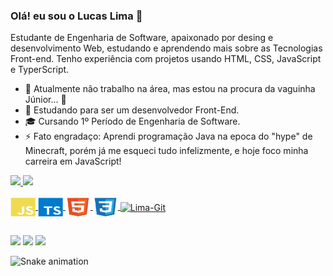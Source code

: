 ### Olá! eu sou o Lucas Lima 👋

Estudante de Engenharia de Software, apaixonado por desing e desenvolvimento Web, estudando e aprendendo mais sobre as Tecnologias Front-end. Tenho experiência com projetos usando HTML, CSS, JavaScript e TyperScript.

- 🔭 Atualmente não trabalho na área, mas estou na procura da vaguinha Júnior... 👀
- 🌱 Estudando para ser um desenvolvedor Front-End.
- 🎓 Cursando 1º Período de Engenharia de Software.
- ⚡ Fato engradaço: Aprendi programação Java na epoca do "hype" de Minecraft, porém já me esqueci tudo infelizmente, e hoje foco minha carreira em JavaScript!

<div>
  <a href="https://github.com/EoLima">
  <img height="180em" src="https://github-readme-stats.vercel.app/api?username=EoLima&show_icons=true&theme=nightowl&include_all_commits=true&count_private=true"/>
  <img height="180em" src="https://github-readme-stats.vercel.app/api/top-langs/?username=EoLima&layout=compact&langs_count=7&theme=nightowl"/>
</div>

<div style="display: inline_block"><br>
  <img align="center" alt="Lima-Js" height="30" width="40" src="https://raw.githubusercontent.com/devicons/devicon/master/icons/javascript/javascript-plain.svg">
  <img align="center" alt="Lima-Ts" height="30" width="40" src="https://raw.githubusercontent.com/devicons/devicon/master/icons/typescript/typescript-plain.svg">
 <!--
  <img align="center" alt="Lima-React" height="30" width="40" src="https://cdn.jsdelivr.net/gh/devicons/devicon/icons/react/react-original.svg">
  <img align="center" alt="Lima-NodeJs" height="30" width="40" src="https://cdn.jsdelivr.net/gh/devicons/devicon/icons/nodejs/nodejs-original.svg">
  <img align="center" alt="Lima-SQL" height="30" width="40" src="">
  --> 
  <img align="center" alt="Lima-HTML" height="30" width="40" src="https://raw.githubusercontent.com/devicons/devicon/master/icons/html5/html5-original.svg">
  <img align="center" alt="Lima-CSS" height="30" width="40" src="https://raw.githubusercontent.com/devicons/devicon/master/icons/css3/css3-original.svg">
  <img align="center" alt="Lima-Git" height="30" width="40" src="https://cdn.jsdelivr.net/gh/devicons/devicon/icons/git/git-original.svg">
</div>

##
  
<div> 
  <a href="https://instagram.com/ucasl.ima" target="_blank"><img src="https://img.shields.io/badge/-Instagram-%23E4405F?style=for-the-badge&logo=instagram&logoColor=white" target="_blank"></a>
  <a href = "mailto:lucasanjosdiscente@gmail.com"><img src="https://img.shields.io/badge/Gmail-D14836?style=for-the-badge&logo=gmail&logoColor=white" target="_blank"></a>
  <a href="#" target="_blank"><img src="https://img.shields.io/badge/-LinkedIn-%230077B5?style=for-the-badge&logo=linkedin&logoColor=white" target="_blank"></a> 
</div>

![Snake animation](https://github.com/EoLima/EoLima/blob/output/github-contribution-grid-snake.svg)
